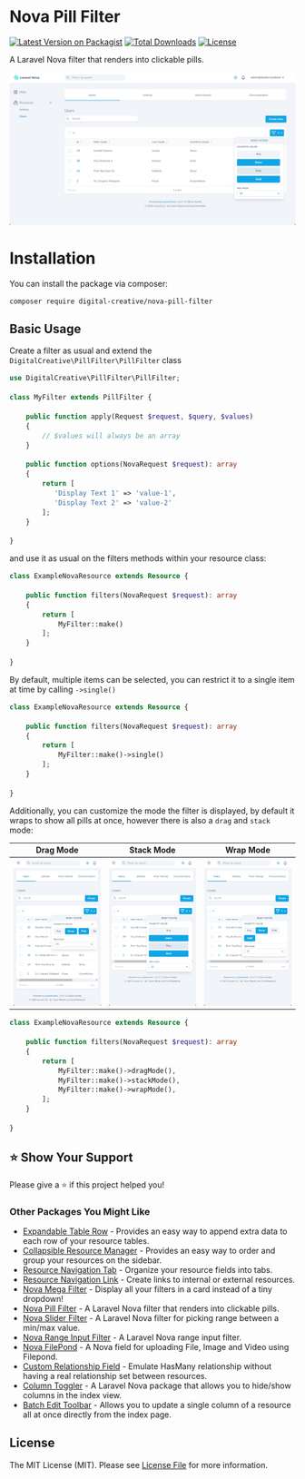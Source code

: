 # Nova Pill Filter

[![Latest Version on Packagist](https://img.shields.io/packagist/v/digital-creative/nova-pill-filter)](https://packagist.org/packages/digital-creative/nova-pill-filter)
[![Total Downloads](https://img.shields.io/packagist/dt/digital-creative/nova-pill-filter)](https://packagist.org/packages/digital-creative/nova-pill-filter)
[![License](https://img.shields.io/packagist/l/digital-creative/nova-pill-filter)](https://github.com/dcasia/nova-pill-filter/blob/master/LICENSE)

A Laravel Nova filter that renders into clickable pills.

<picture>
  <source media="(prefers-color-scheme: dark)" srcset="https://raw.githubusercontent.com/dcasia/nova-pill-filter/main/screenshots/dark-1.png">
  <img alt="PillFilter in Action" src="https://raw.githubusercontent.com/dcasia/nova-pill-filter/main/screenshots/light-1.png">
</picture>

# Installation

You can install the package via composer:

```shell
composer require digital-creative/nova-pill-filter
```

## Basic Usage

Create a filter as usual and extend the `DigitalCreative\PillFilter\PillFilter` class

```php
use DigitalCreative\PillFilter\PillFilter;

class MyFilter extends PillFilter {

    public function apply(Request $request, $query, $values)
    {
        // $values will always be an array
    }
    
    public function options(NovaRequest $request): array
    {
        return [
           'Display Text 1' => 'value-1',
           'Display Text 2' => 'value-2'
        ];
    }

}
```

and use it as usual on the filters methods within your resource class:

```php
class ExampleNovaResource extends Resource {

    public function filters(NovaRequest $request): array
    {
        return [
            MyFilter::make()
        ];
    }

}
```

By default, multiple items can be selected, you can restrict it to a single item at time by calling `->single()`

```php
class ExampleNovaResource extends Resource {

    public function filters(NovaRequest $request): array
    {
        return [
            MyFilter::make()->single()
        ];
    }

}
```

Additionally, you can customize the mode the filter is displayed, by default it wraps to show all pills at once, however
there is also a `drag` and `stack` mode:

| Drag Mode                                                                                                                                                                                                                                                                 | Stack Mode                                                                                                                                                                                                                                                                | Wrap Mode                                                                                                                                                                                                                                                               |
|---------------------------------------------------------------------------------------------------------------------------------------------------------------------------------------------------------------------------------------------------------------------------|---------------------------------------------------------------------------------------------------------------------------------------------------------------------------------------------------------------------------------------------------------------------------|-------------------------------------------------------------------------------------------------------------------------------------------------------------------------------------------------------------------------------------------------------------------------|
| <picture><source media="(prefers-color-scheme: dark)" srcset="https://raw.githubusercontent.com/dcasia/nova-pill-filter/main/screenshots/drag-dark.png"><img src="https://raw.githubusercontent.com/dcasia/nova-pill-filter/main/screenshots/drag-light.png"></picture>  | <picture><source media="(prefers-color-scheme: dark)" srcset="https://raw.githubusercontent.com/dcasia/nova-pill-filter/main/screenshots/stack-dark.png"><img src="https://raw.githubusercontent.com/dcasia/nova-pill-filter/main/screenshots/stack-light.png"></picture> | <picture><source media="(prefers-color-scheme: dark)" srcset="https://raw.githubusercontent.com/dcasia/nova-pill-filter/main/screenshots/wrap-dark.png"><img src="https://raw.githubusercontent.com/dcasia/nova-pill-filter/main/screenshots/wrap-light.png"></picture> |

```php
class ExampleNovaResource extends Resource {

    public function filters(NovaRequest $request): array
    {
        return [
            MyFilter::make()->dragMode(),
            MyFilter::make()->stackMode(),
            MyFilter::make()->wrapMode(),
        ];
    }

}
```

## ⭐️ Show Your Support

Please give a ⭐️ if this project helped you!

### Other Packages You Might Like

- [Expandable Table Row](https://github.com/dcasia/expandable-table-row) - Provides an easy way to append extra data to each row of your resource tables.
- [Collapsible Resource Manager](https://github.com/dcasia/collapsible-resource-manager) - Provides an easy way to order and group your resources on the sidebar.
- [Resource Navigation Tab](https://github.com/dcasia/resource-navigation-tab) - Organize your resource fields into tabs.
- [Resource Navigation Link](https://github.com/dcasia/resource-navigation-link) - Create links to internal or external resources.
- [Nova Mega Filter](https://github.com/dcasia/nova-mega-filter) - Display all your filters in a card instead of a tiny dropdown!
- [Nova Pill Filter](https://github.com/dcasia/nova-pill-filter) - A Laravel Nova filter that renders into clickable pills.
- [Nova Slider Filter](https://github.com/dcasia/nova-slider-filter) - A Laravel Nova filter for picking range between a min/max value.
- [Nova Range Input Filter](https://github.com/dcasia/nova-range-input-filter) - A Laravel Nova range input filter.
- [Nova FilePond](https://github.com/dcasia/nova-filepond) - A Nova field for uploading File, Image and Video using Filepond.
- [Custom Relationship Field](https://github.com/dcasia/custom-relationship-field) - Emulate HasMany relationship without having a real relationship set between resources.
- [Column Toggler](https://github.com/dcasia/column-toggler) - A Laravel Nova package that allows you to hide/show columns in the index view.
- [Batch Edit Toolbar](https://github.com/dcasia/batch-edit-toolbar) - Allows you to update a single column of a resource all at once directly from the index page.

## License

The MIT License (MIT). Please see [License File](https://raw.githubusercontent.com/dcasia/nova-pill-filter/master/LICENSE) for more information.
